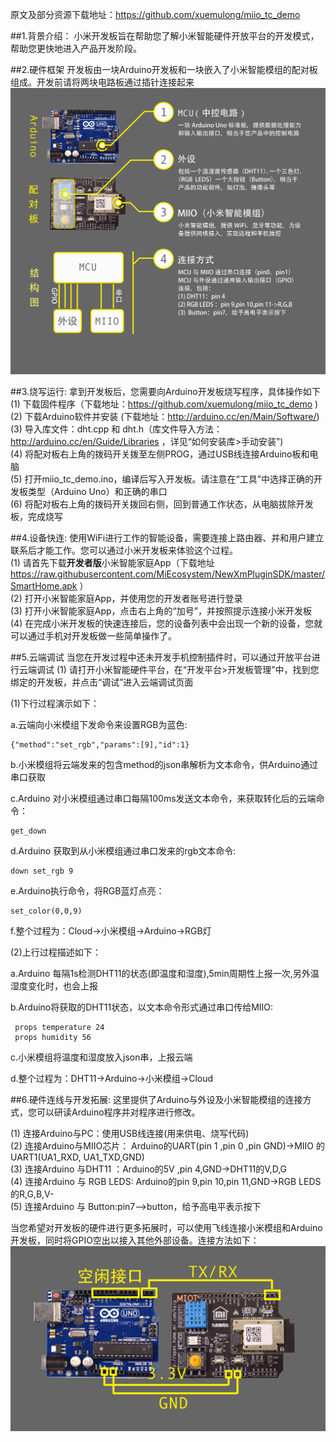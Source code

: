原文及部分资源下载地址：https://github.com/xuemulong/miio_tc_demo

##1.背景介绍：
小米开发板旨在帮助您了解小米智能硬件开放平台的开发模式，帮助您更快地进入产品开发阶段。  


##2.硬件框架
开发板由一块Arduino开发板和一块嵌入了小米智能模组的配对板组成。开发前请将两块电路板通过插针连接起来  
![](md_files/structureOfTheBoard.jpg)

##3.烧写运行:
拿到开发板后，您需要向Arduino开发板烧写程序，具体操作如下  
(1) 下载固件程序（下载地址：https://github.com/xuemulong/miio_tc_demo )  
(2) 下载Arduino软件并安装 (下载地址：http://arduino.cc/en/Main/Software/)  
(3) 导入库文件：dht.cpp 和 dht.h（库文件导入方法：http://arduino.cc/en/Guide/Libraries ，详见“如何安装库>手动安装”)  
(4) 将配对板右上角的拨码开关拨至左侧PROG，通过USB线连接Arduino板和电脑    
(5) 打开miio_tc_demo.ino，编译后写入开发板。请注意在“工具”中选择正确的开发板类型（Arduino Uno）和正确的串口  
(6) 将配对板右上角的拨码开关拨回右侧，回到普通工作状态，从电脑拔除开发板，完成烧写

##4.设备快连:
使用WiFi进行工作的智能设备，需要连接上路由器、并和用户建立联系后才能工作。您可以通过小米开发板来体验这个过程。  
(1) 请首先下载**开发者版**小米智能家庭App（下载地址 https://raw.githubusercontent.com/MiEcosystem/NewXmPluginSDK/master/SmartHome.apk ）  
(2) 打开小米智能家庭App，并使用您的开发者账号进行登录  
(3) 打开小米智能家庭App，点击右上角的“加号”，并按照提示连接小米开发板  
(4) 在完成小米开发板的快速连接后，您的设备列表中会出现一个新的设备，您就可以通过手机对开发板做一些简单操作了。

##5.云端调试
当您在开发过程中还未开发手机控制插件时，可以通过开放平台进行云端调试
(1) 请打开小米智能硬件平台，在“开发平台>开发板管理”中，找到您绑定的开发板，并点击“调试”进入云端调试页面

(1)下行过程演示如下：

   a.云端向小米模组下发命令来设置RGB为蓝色: 
    
    {"method":"set_rgb","params":[9],"id":1}

   b.小米模组将云端发来的包含method的json串解析为文本命令，供Arduino通过串口获取
   
   c.Arduino 对小米模组通过串口每隔100ms发送文本命令，来获取转化后的云端命令：
   
    get_down 

   d.Arduino 获取到从小米模组通过串口发来的rgb文本命令: 
    
    down set_rgb 9

   e.Arduino执行命令，将RGB蓝灯点亮：
    
    set_color(0,0,9)

   f.整个过程为：Cloud->小米模组->Arduino->RGB灯

(2)上行过程描述如下：

   a.Arduino 每隔1s检测DHT11的状态(即温度和湿度),5min周期性上报一次,另外温湿度变化时，也会上报

   b.Arduino将获取的DHT11状态，以文本命令形式通过串口传给MIIO:

     props temperature 24 
     props humidity 56

   c.小米模组将温度和湿度放入json串，上报云端

   d.整个过程为：DHT11->Arduino->小米模组->Cloud

##6.硬件连线与开发拓展:
这里提供了Arduino与外设及小米智能模组的连接方式，您可以研读Arduino程序并对程序进行修改。

(1) 连接Arduino与PC：使用USB线连接(用来供电、烧写代码)  
(2) 连接Arduino与MIIO芯片： Arduino的UART(pin 1 ,pin 0 ,pin GND)->MIIO 的UART1(UA1_RXD, UA1_TXD,GND)  
(3) 连接Arduino 与DHT11 ：Arduino的5V ,pin 4,GND->DHT11的V,D,G  
(4) 连接Arduino 与 RGB LEDS: Arduino的pin 9,pin 10,pin 11,GND->RGB LEDS的R,G,B,V-  
(5) 连接Arduino 与 Button:pin7-->button，给予高电平表示按下 

当您希望对开发板的硬件进行更多拓展时，可以使用飞线连接小米模组和Arduino开发板，同时将GPIO空出以接入其他外部设备。连接方法如下：
![](md_files/Connection.jpg)



